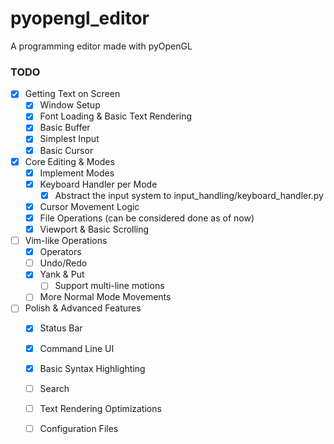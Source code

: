 # pyopengl_editor
A programming editor made with pyOpenGL


### TODO

- [x] Getting Text on Screen
  - [x] Window Setup  
  - [x] Font Loading & Basic Text Rendering  
  - [x] Basic Buffer  
  - [x] Simplest Input  
  - [x] Basic Cursor 
- [x] Core Editing & Modes
  - [x] Implement Modes  
  - [x] Keyboard Handler per Mode 
      - [x] Abstract the input system to input_handling/keyboard_handler.py
  - [x] Cursor Movement Logic 
  - [x] File Operations (can be considered done as of now)
  - [x] Viewport & Basic Scrolling  
- [ ] Vim-like Operations
  - [x] Operators 
  - [ ] Undo/Redo 
  - [x] Yank & Put
      - [ ] Support multi-line motions 
  - [ ] More Normal Mode Movements
- [ ] Polish & Advanced Features
  - [x] Status Bar  
  - [x] Command Line UI
  - [x] Basic Syntax Highlighting
  - [ ] Search 
  - [ ] Text Rendering Optimizations 
  - [ ] Configuration Files 

